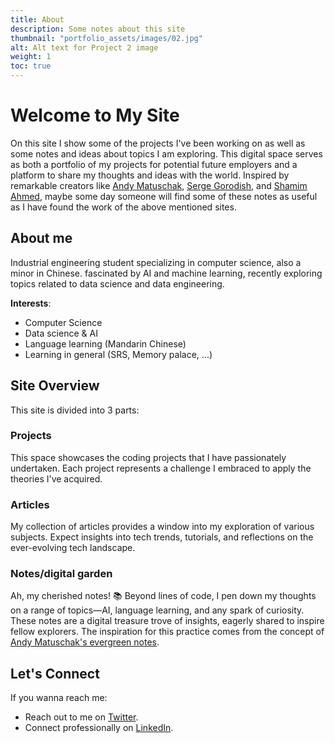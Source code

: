 ```yaml
---
title: About
description: Some notes about this site
thumbnail: "portfolio_assets/images/02.jpg"
alt: Alt text for Project 2 image
weight: 1
toc: true
---
```

# Welcome to My Site
On this site I show some of the projects I've been working on as well as some notes and ideas about topics I am exploring. This digital space serves as both a portfolio of my projects for potential future employers and a platform to share my thoughts and ideas with the world. Inspired by remarkable creators like [Andy Matuschak](https://andymatuschak.org/), [Serge Gorodish](https://www.blogger.com/profile/11613119860758025964), and [Shamim Ahmed](https://medshamim.com/about), maybe some day someone will find some of these notes as useful as I have found the work of the above mentioned sites. 

## About me 
Industrial engineering student specializing in computer science, also a minor in Chinese. fascinated by AI and machine learning, recently exploring topics related to data science and data engineering. 

**Interests**: 
- Computer Science 
- Data science & AI
- Language learning (Mandarin Chinese)
- Learning in general (SRS, Memory palace, ...)


## Site Overview
This site is divided into 3 parts: 

### Projects
This space showcases the coding projects that I have passionately undertaken. Each project represents a challenge I embraced to apply the theories I've acquired.

### Articles
My collection of articles provides a window into my exploration of various subjects. Expect insights into tech trends, tutorials, and reflections on the ever-evolving tech landscape.

### Notes/digital garden 
Ah, my cherished notes! 📚 Beyond lines of code, I pen down my thoughts on a range of topics—AI, language learning, and any spark of curiosity. These notes are a digital treasure trove of insights, eagerly shared to inspire fellow explorers. The inspiration for this practice comes from the concept of [Andy Matuschak's evergreen notes](https://andymatuschak.org/evergreen/).

## Let's Connect
If you wanna reach me: 
- Reach out to me on [Twitter](https://twitter.com/YourTwitterHandle).
- Connect professionally on [LinkedIn](https://www.linkedin.com/in/alexander-nilsson-887003151).
